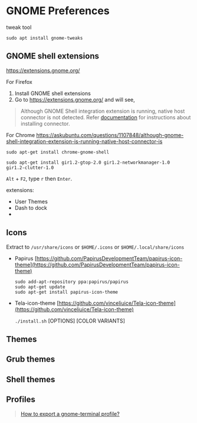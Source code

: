 # GNOME Preferences

tweak tool
```
sudo apt install gnome-tweaks
```

## GNOME shell extensions

https://extensions.gnome.org/

For Firefox
1. Install GNOME shell extensions
2. Go to https://extensions.gnome.org/ and will see,
> Although GNOME Shell integration extension is running, native host connector is not detected. Refer [documentation](https://wiki.gnome.org/Projects/GnomeShellIntegrationForChrome/Installation) for instructions about installing connector.

For Chrome
https://askubuntu.com/questions/1107848/although-gnome-shell-integration-extension-is-running-native-host-connector-is
```
sudo apt-get install chrome-gnome-shell 
```
```
sudo apt-get install gir1.2-gtop-2.0 gir1.2-networkmanager-1.0  gir1.2-clutter-1.0
```
`Alt` + `F2`, type `r` then `Enter`.

extensions:
- User Themes
- Dash to dock
- 

## Icons

Extract to `/usr/share/icons` or `$HOME/.icons` or `$HOME/.local/share/icons`

- Papirus
[https://github.com/PapirusDevelopmentTeam/papirus-icon-theme](https://github.com/PapirusDevelopmentTeam/papirus-icon-theme)
	```
	sudo add-apt-repository ppa:papirus/papirus
	sudo apt-get update
	sudo apt-get install papirus-icon-theme
	```

- Tela-icon-theme
[https://github.com/vinceliuice/Tela-icon-theme](https://github.com/vinceliuice/Tela-icon-theme)

    `./install.sh`  [OPTIONS]  [COLOR VARIANTS]

## Themes

## Grub themes

## Shell themes

## Profiles
> [How to export a gnome-terminal profile?](https://unix.stackexchange.com/questions/448811/how-to-export-a-gnome-terminal-profile)
<!--stackedit_data:
eyJoaXN0b3J5IjpbMTA5MjM2MTE5OCwtMTYzNTkyOTkxMF19
-->